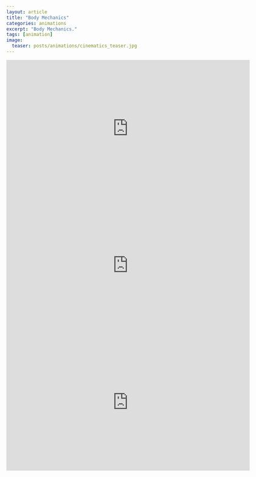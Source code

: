```yaml
---
layout: article
title: "Body Mechanics"
categories: animations
excerpt: "Body Mechanics."
tags: [animation]
image:
  teaser: posts/animations/cinematics_teaser.jpg
---
```


<iframe src="https://player.vimeo.com/video/464417684" width="640" height="360" frameborder="0" allow="autoplay; fullscreen" allowfullscreen></iframe>

<iframe src="https://player.vimeo.com/video/464419118" width="640" height="360" frameborder="0" allow="autoplay; fullscreen" allowfullscreen></iframe>

<iframe src="https://player.vimeo.com/video/464419685" width="640" height="360" frameborder="0" allow="autoplay; fullscreen" allowfullscreen></iframe>


